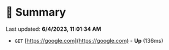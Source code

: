 # 📖 Summary
Last updated: **6/4/2023, 11:01:34 AM**

- `GET` [https://google.com](https://google.com) - **Up** (136ms)
